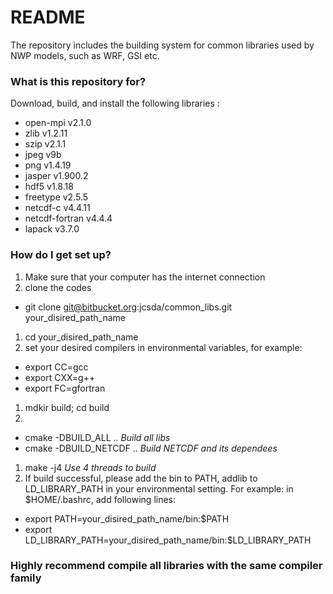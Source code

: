 # README #

The repository includes the building system for common libraries used by NWP models, such as WRF, GSI etc.

### What is this repository for? ###

Download, build, and install the following libraries :
* open-mpi v2.1.0
* zlib v1.2.11
* szip v2.1.1
* jpeg v9b
* png v1.4.19
* jasper v1.900.2 
* hdf5 v1.8.18
* freetype v2.5.5
* netcdf-c v4.4.11
* netcdf-fortran v4.4.4
* lapack v3.7.0

### How do I get set up? ###

1. Make sure that your computer has the internet connection
1. clone the codes
  * git clone git@bitbucket.org:jcsda/common_libs.git your\_disired\_path\_name
1. cd your\_disired\_path_name
1. set your desired compilers in environmental variables, for example:
  * export CC=gcc
  * export CXX=g++
  * export FC=gfortran
1. mdkir build; cd build
1. 
  * cmake -DBUILD\_ALL ..      *Build all libs*
  * cmake -DBUILD\_NETCDF ..   *Build NETCDF and its dependees*
1. make -j4                     *Use 4 threads to build*
1. If build successful, please add the bin to PATH, addlib to LD\_LIBRARY\_PATH in your environmental setting. For example: in $HOME/.bashrc, add following lines:
  * export PATH=your\_disired\_path_name/bin:$PATH
  * export LD\_LIBRARY\_PATH=your\_disired\_path\_name/bin:$LD\_LIBRARY\_PATH
  
### Highly recommend compile all libraries with the same compiler family ###